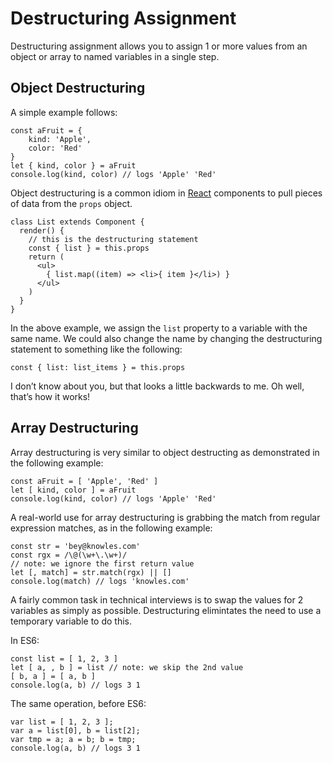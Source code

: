 # Destructuring Assignment

Destructuring assignment allows you to assign 1 or more values from an object or array to named variables in a single step.

## Object Destructuring

A simple example follows:

    const aFruit = {
        kind: 'Apple',
        color: 'Red'
    }
    let { kind, color } = aFruit
    console.log(kind, color) // logs 'Apple' 'Red'

Object destructuring is a common idiom in [React](https://reactjs.org) components to pull pieces of data from the `props` object.

    class List extends Component {
      render() {
        // this is the destructuring statement
        const { list } = this.props
        return (
          <ul>
            { list.map((item) => <li>{ item }</li>) }
          </ul>
        )
      }
    }

In the above example, we assign the `list` property to a variable with the same name. We could also change the name by changing the destructuring statement to something like the following:

    const { list: list_items } = this.props

I don’t know about you, but that looks a little backwards to me. Oh well, that’s how it works!

## Array Destructuring

Array destructuring is very similar to object destructing as demonstrated in the following example:

    const aFruit = [ 'Apple', 'Red' ]
    let [ kind, color ] = aFruit
    console.log(kind, color) // logs 'Apple' 'Red'

A real-world use for array destructuring is grabbing the match from regular expression matches, as in the following example:

    const str = 'bey@knowles.com'
    const rgx = /\@(\w+\.\w+)/
    // note: we ignore the first return value
    let [, match] = str.match(rgx) || []
    console.log(match) // logs 'knowles.com'

A fairly common task in technical interviews is to swap the values for 2 variables as simply as possible. Destructuring elimintates the need to use a temporary variable to do this.

In ES6:

    const list = [ 1, 2, 3 ]
    let [ a, , b ] = list // note: we skip the 2nd value
    [ b, a ] = [ a, b ]
    console.log(a, b) // logs 3 1

The same operation, before ES6:

    var list = [ 1, 2, 3 ];
    var a = list[0], b = list[2];
    var tmp = a; a = b; b = tmp;
    console.log(a, b) // logs 3 1
